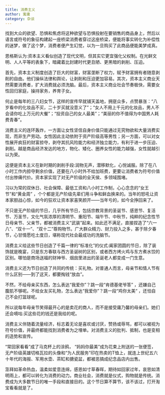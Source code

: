 ```yaml
---
title: 消费主义
author: 寓庸
category: 杂谈
---
```

找到大众的欲望、恐惧和焦虑将这种欲望与恐惧投射在要销售的商品身上，然后以语言或符号的象征构建起一座桥梁消费者穿过这座桥梁，便能将事实转化为补偿性的迷梦，做了这个梦，消费者便产生幻觉，以为一旦购买了此商品便能美梦成真。
           
恩格斯认为:资本主义看似创造了现代文明，但其实它更宜强化父权制。在光鲜文明、人人平等的表象下，暗藏着比封建时代更丑陋、更黑暗的剥削、压迫。

 首先，资本主义制度创造了巨大的财富，财富垄断了权力，赋予财富拥有者随意剥削的自由。他们操纵法律和舆论，让剥削和压迫更加容易。其次，资本主义商业天然需要消费者，扩大消费就必须洗脑。最后，资本主义商业社会节奏极快，需要女性回归家庭，操持家务，养育子女。

 何止是每年的三八妇女节，这样的宣传早就铺天盖地，拥趸众多，点赞暴涨：“八岁看中的化妆品不买，二十岁买就没意义了”；“女人不用上千元的化妆品，男人不会请你吃上万元的大餐”；“投资自己的女人最美”；“美丽的你不值得为中国男人耗费青春”。

消费主义的连环轰炸，一方面让女性坚信自身价值只能通过无究物欲和大量消费实现，而非生产劳动。女性因此主动依附于资产阶级高等男性；另一方面，可以对女性展开疯狂的财富掠夺，剥夺其抗风险能力和经济独立能力，有利于进一步压迫、剥削。越是商品经济发达的地方，物化、矮化、圈养女性的能力越强，女性就越引以为荣。

 这便是资本主义在新时期的剥削手段:润物无声，潜移默化，心悦诚服。除了在八小时工作内掠夺剩余价值，还要在八小时外不给加班费，更要让消费者为符号价值付出惨痛代价。资本家实现了对无产阶级的全天侯、多领域围堵。

 习以为常的双休日、社会保障、最低工资和八小时工作制，心心念念的“女王节”和“黄金周” ，个个都是无产阶级先辈们用斗争和鲜血换来的。当年的怒吼让资本家胆战心惊，如今的狂欢让资本家喜笑颜开——当年亏的，如今全挣回来了。

 不只是无产阶级的节日，几乎所有节日，包括宗教背景的圣诞节、感恩节、复活节、万圣节，文化气氛浓厚的清明节、重阳节、端午节、中秋节，纯粹的纪念性节日母亲节、父亲节，都被消费主义“武装”起来。如此还不满足，直接捏造了“六一八”、“双十一”、“双十二”尊购物节。广大群众精力、财力投入之多，甚于除夕春节，心甘情愿吃土度日，堪称现代社会最成功的洗脑节。

 消费主义给这些节日创造了千篇一律的“标准化”的仪式:阖家团圆的节日，除了装饰就是晚宴，只是东方春联与西方圣诞树的区别，或者西方烤火鸡与东方煮水饺的区别。哪怕是商场送福的财神爷、烟囱里进出的圣诞老人都变成一门生意。

 消费主义还为节日创造了共同的传统：买礼物。对普通人而言，母亲节和情人节有什么区别——到了这天，都要掏钱“放血”。

 不然，不给母亲买东西，怎么表达“我爱你”？跳一段“肯德基佬爷答” ，还嫌自己腹肌不够呢。不给女友买礼物，怎么表达“我爱你”？跳一段“鸡你太美“ ，还怕自己不会打篮球呢。

 所以说每年母亲节笑得最开心的是卖花的商人，而不是接受庸乃馨的母亲们。她们还会嘀咕:买这些花的钱还是我给的呢。

 消费主义伴随着流量经济，标志着无论是喜欢或讨厌，赞扬或辱骂，都可以被视为符号价值，并最终都能找到消费者为之埋单。对消费主义的批判、抵制，也是变相的造势和宣传。

 “常回家看看”成了马克杯上的涂鸦， “妈妈你最美”成为花束上附送的一张便签，无产阶级英雄切格瓦拉的头像和“为人民服务”印在热卖的T恤上，就连上世纪五六十年代的海报、军用水壶、茶缸和搪瓷盆，都被恶搞成纪念品店内出售。

 澎拜如革命热血，温柔如爱意连绵，感恩如寸草春晖，期待如回家过年，哀思如清明雨上，都可以转化为消费的动力。商业社会，消费就是仪式，购物就是传统。消费成为大多数节日的唯一手段和直接目的。这个节日算不算节，该不该过，打开淘宝看看就是了。